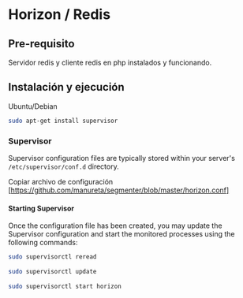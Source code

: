# Horizon / Redis
## Pre-requisito
Servidor redis y cliente redis en php instalados y funcionando.

## Instalación y ejecución
Ubuntu/Debian

```bash
sudo apt-get install supervisor
```

### Supervisor
Supervisor configuration files are typically stored within your server's `/etc/supervisor/conf.d` directory.

Copiar archivo de configuración [https://github.com/manureta/segmenter/blob/master/horizon.conf]

#### Starting Supervisor

Once the configuration file has been created, you may update the Supervisor configuration and start the monitored processes using the following commands:

```bash
sudo supervisorctl reread
 
sudo supervisorctl update
 
sudo supervisorctl start horizon
```
